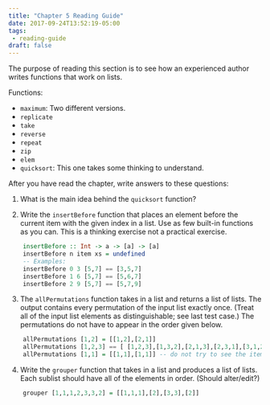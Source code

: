 ```yaml
---
title: "Chapter 5 Reading Guide"
date: 2017-09-24T13:52:19-05:00
tags:
 - reading-guide
draft: false
---
```


The purpose of reading this section is to see how an experienced
author writes functions that work on lists.
<!--more-->

Functions:

* `maximum`: Two different versions.
* `replicate`
* `take`
* `reverse`
* `repeat`
* `zip`
* `elem`
* `quicksort`: This one takes some thinking to understand.

After you have read the chapter, write answers to these questions:

1. What is the main idea behind the `quicksort` function?

2. Write the `insertBefore` function that places an element before the current item with the given index in a list. Use as few built-in functions as you can. This is a thinking exercise not a practical exercise.
```haskell
    insertBefore :: Int -> a -> [a] -> [a]
    insertBefore n item xs = undefined
    -- Examples:
    insertBefore 0 3 [5,7] == [3,5,7]
    insertBefore 1 6 [5,7] == [5,6,7]
    insertBefore 2 9 [5,7] == [5,7,9]
```

3. The `allPermutations` function takes in a list and returns a list
   of lists. The output contains every permutation of the input list
   exactly once. (Treat all of the input list elements as
   distinguishable; see last test case.) The permutations do not have
   to appear in the order given below.
```haskell 
    allPermutations [1,2] = [[1,2],[2,1]]
    allPermutations [1,2,3] == [ [1,2,3],[1,3,2],[2,1,3],[2,3,1],[3,1,2],[3,2,1]]
    allPermutations [1,1] = [[1,1],[1,1]] -- do not try to see the items are the same
```

4. Write the `grouper` function that takes in a list and produces a list of lists. Each sublist should have all of the elements in order. (Should alter/edit?)
```haskell
    grouper [1,1,1,2,3,3,2] = [[1,1,1],[2],[3,3],[2]]
```

